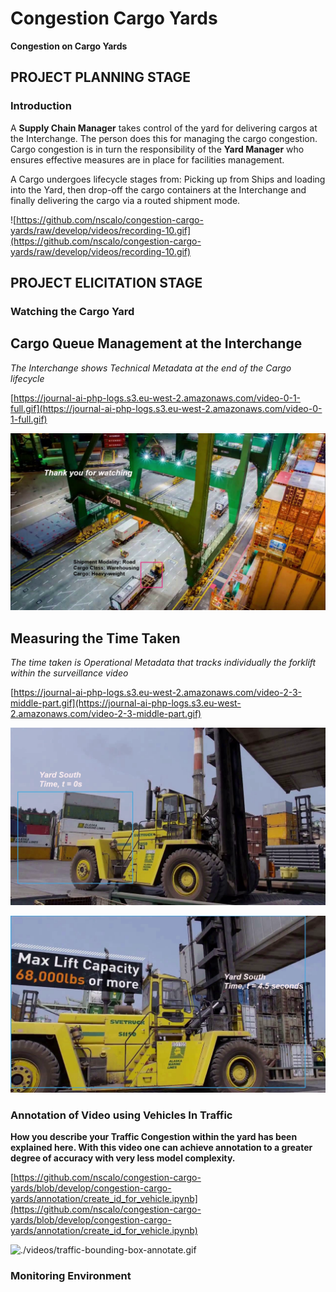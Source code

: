 # Congestion Cargo Yards

**Congestion on Cargo Yards**

## PROJECT PLANNING STAGE

### Introduction

A **Supply Chain Manager** takes control of the yard for delivering cargos at the Interchange. The person does this for managing the cargo congestion. Cargo congestion is in turn the responsibility of the **Yard Manager** who ensures effective measures are in place for facilities management. 

A Cargo undergoes lifecycle stages from: Picking up from Ships and loading into the Yard, then drop-off the cargo containers at the Interchange and finally delivering the cargo via a routed shipment mode. 

![https://github.com/nscalo/congestion-cargo-yards/raw/develop/videos/recording-10.gif](https://github.com/nscalo/congestion-cargo-yards/raw/develop/videos/recording-10.gif)

## PROJECT ELICITATION STAGE

### Watching the Cargo Yard

**Cargo Queue Management at the Interchange**
---------------------------------------------

_The Interchange shows Technical Metadata at the end of the Cargo lifecycle_

[https://journal-ai-php-logs.s3.eu-west-2.amazonaws.com/video-0-1-full.gif](https://journal-ai-php-logs.s3.eu-west-2.amazonaws.com/video-0-1-full.gif)

![./images/video-0-1-poster.png](./images/video-0-1-poster.png)

**Measuring the Time Taken**
----------------------------

_The time taken is Operational Metadata that tracks individually the forklift within the surveillance video_

[https://journal-ai-php-logs.s3.eu-west-2.amazonaws.com/video-2-3-middle-part.gif](https://journal-ai-php-logs.s3.eu-west-2.amazonaws.com/video-2-3-middle-part.gif)

![./images/video-2-3-poster-start.png](./images/video-2-3-poster-start.png)

![./images/video-2-3-poster-end.png](./images/video-2-3-poster-end.png)

### Annotation of Video using Vehicles In Traffic

**How you describe your Traffic Congestion within the yard has been explained here. With this video one can achieve annotation to a greater degree of accuracy with very less model complexity.**

[https://github.com/nscalo/congestion-cargo-yards/blob/develop/congestion-cargo-yards/annotation/create_id_for_vehicle.ipynb](https://github.com/nscalo/congestion-cargo-yards/blob/develop/congestion-cargo-yards/annotation/create_id_for_vehicle.ipynb)

![./videos/traffic-bounding-box-annotate.gif](./videos/traffic-bounding-box-annotate.gif)

### Monitoring Environment


